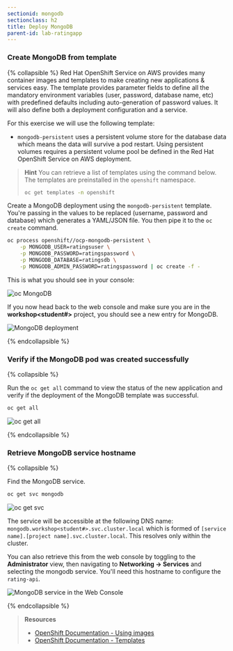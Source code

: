 ```yaml
---
sectionid: mongodb
sectionclass: h2
title: Deploy MongoDB
parent-id: lab-ratingapp
---
```


### Create MongoDB from template

{% collapsible %}
Red Hat OpenShift Service on AWS provides many container images and templates to make creating new applications & services easy. The template provides parameter fields to define all the mandatory environment variables (user, password, database name, etc) with predefined defaults including auto-generation of password values. It will also define both a deployment configuration and a service.

For this exercise we will use the following template:

* `mongodb-persistent` uses a persistent volume store for the database data which means the data will survive a pod restart. Using persistent volumes requires a persistent volume pool be defined in the Red Hat OpenShift Service on AWS deployment.

> **Hint** You can retrieve a list of templates using the command below. The templates are preinstalled in the `openshift` namespace.
> ```sh
> oc get templates -n openshift
> ```

Create a MongoDB deployment using the `mongodb-persistent` template. You're passing in the values to be replaced (username, password and database) which generates a YAML/JSON file. You then pipe it to the `oc create` command.

```sh
oc process openshift//ocp-mongodb-persistent \
    -p MONGODB_USER=ratingsuser \
    -p MONGODB_PASSWORD=ratingspassword \
    -p MONGODB_DATABASE=ratingsdb \
    -p MONGODB_ADMIN_PASSWORD=ratingspassword | oc create -f -
```

This is what you should see in your console:

![oc MongoDB](media/oc-mongodb.png)

If you now head back to the web console and make sure you are in the **workshop<student#>** project, you should see a new entry for MongoDB.

![MongoDB deployment](media/mongodb-overview.png)

{% endcollapsible %}

### Verify if the MongoDB pod was created successfully

{% collapsible %}

Run the `oc get all` command to view the status of the new application and verify if the deployment of the MongoDB template was successful.

```sh
oc get all
```

![oc get all](media/oc-status-mongodb.png)

{% endcollapsible %}

### Retrieve MongoDB service hostname

{% collapsible %}

Find the MongoDB service.

```sh
oc get svc mongodb
```

![oc get svc](media/oc-get-svc-mongo.png)

The service will be accessible at the following DNS name: `mongodb.workshop<student#>.svc.cluster.local` which is formed of `[service name].[project name].svc.cluster.local`. This resolves only within the cluster.

You can also retrieve this from the web console by toggling to the **Administrator** view, then navigating to **Networking -> Services** and selecting the mongodb service. You'll need this hostname to configure the `rating-api`.

![MongoDB service in the Web Console](media/mongo-svc-webconsole.png)

{% endcollapsible %}

> **Resources**
> * [OpenShift Documentation - Using images](https://docs.openshift.com/container-platform/latest/openshift_images/using_images/using-images-overview.html)
> * [OpenShift Documentation - Templates](https://docs.openshift.com/container-platform/latest/openshift_images/using-templates.html)

